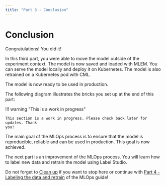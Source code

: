 ```yaml
---
title: "Part 3 - Conclusion"
---
```


# Conclusion

Congratulations! You did it!

In this third part, you were able to move the model outside of the experiment
context. The model is now saved and loaded with MLEM. You can serve the model
locally and deploy it on Kubernetes. The model is also retrained on a Kubernetes
pod with CML.

The model is now ready to be used in production.

The following diagram illustrates the bricks you set up at the end of this part:

!!! warning "This is a work in progress"

    This section is a work in progress. Please check back later for updates. Thank
    you!

The main goal of the MLOps process is to ensure that the model is reproducible,
reliable and can be used in production. This goal is now achieved.

The next part is an improvement of the MLOps process. You will learn how to
label new data and retrain the model using Label Studio.

Do not forget to [Clean up](./clean-up.md) if you want to stop here or continue
with
[Part 4 - Labeling the data and retrain](../part-4-labeling-the-data-and-retrain/introduction.md)
of the MLOps guide!
